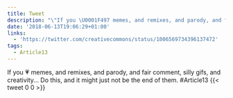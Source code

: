 ```yaml
---
title: Tweet
description: "\"If you \U0001F497 memes, and remixes, and parody, and fair comment, silly gifs, and creativity... Do this, and it might just not be the end of them. #Article13 \""
date: '2018-06-13T19:06:29+01:00'
links:
  - 'https://twitter.com/creativecommons/status/1006569734396137472'
tags:
  - Article13
---
```

If you 💗 memes, and remixes, and parody, and fair comment, silly gifs, and creativity... Do this, and it might just not be the end of them. #Article13 
      {{< tweet 0 0 >}}
    
